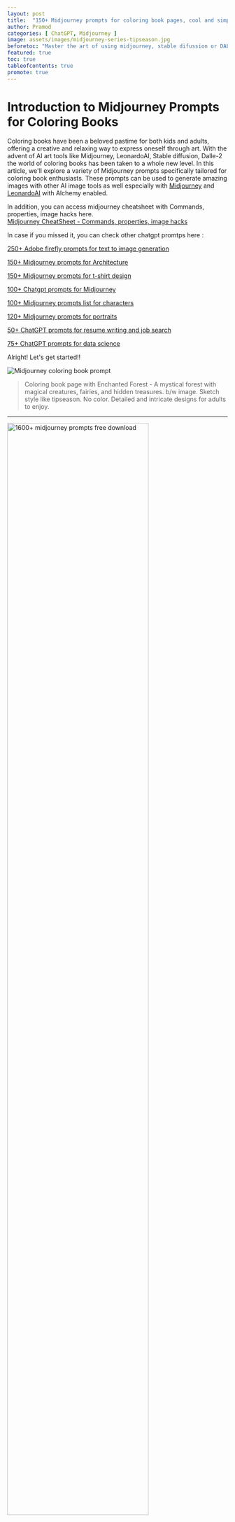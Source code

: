 ```yaml
---
layout: post
title:  "150+ Midjourney prompts for coloring book pages, cool and simple"
author: Pramod
categories: [ ChatGPT, Midjourney ]
image: assets/images/midjourney-series-tipseason.jpg
beforetoc: "Master the art of using midjourney, stable difussion or DALL-E-2 with creative and cool coloring book pages"
featured: true
toc: true
tableofcontents: true
promote: true
---
```


# Introduction to Midjourney Prompts for Coloring Books

Coloring books have been a beloved pastime for both kids and adults, offering a creative and relaxing way to express
oneself through art. With the advent of AI art tools like Midjourney, LeonardoAI, Stable diffusion, Dalle-2 the world of
coloring books has been taken to a whole new level. In this article, we'll explore a variety of Midjourney prompts
specifically tailored for coloring book enthusiasts. These prompts can be used to generate amazing images with other AI
image tools as well especially with [Midjourney](https://www.midjourney.com/) and [LeonardoAI](https://leonardo.ai/) with Alchemy enabled.

In addition, you can access midjourney cheatsheet with Commands, properties, image hacks here.      
<a href="/midjourney-cheatsheet/"> Midjourney CheatSheet - Commands, properties, image hacks </a>

In case if you missed it, you can check other chatgpt promtps here :

[250+ Adobe firefly prompts for text to image generation](/adobe-firefly-prompts/)

[150+ Midjourney prompts for Architecture](/midjourney-prompts-for-architecture/)

[150+ Midjourney prompts for t-shirt design](/midjourney-prompts-for-tshirt-design/)

[100+ Chatgpt prompts for Midjourney](/chatgpt-prompts-for-midjourney/)

[100+ Midjourney prompts list for characters](/midjourney-prompts-for-characters/)

[120+ Midjourney prompts for portraits](/midjourney-prompts-for-portraits/)

[50+ ChatGPT prompts for resume writing and job search](/chatgpt-prompts-for-resume/)

[75+ ChatGPT prompts for data science](/chatgpt-prompts-for-data-science/)

Alright! Let's get started!!

<img class="img-fluid" src="/assets/images/coloring-book-1.jpg" alt="Midjourney coloring book prompt">

> Coloring book page with Enchanted Forest - A mystical forest with magical creatures, fairies, and hidden treasures. 
 b/w image. Sketch style like tipseason. No color. Detailed and intricate designs for adults to enjoy.

<hr>

<a href="https://etsy.me/3GUkPIH"><img src="/assets/images/midjourney-prompts-cover.jpg" alt="1600+ midjourney prompts free download" style="width:80%;"></a>
<br>
<hr>

<img class="img-fluid" src="/assets/images/coloring-book-2.jpg" alt="Midjourney prompts for photorealistic images">
> B/w outline art for kids coloring book page playground Kids Kids coloring pages, full white, kids style, white
background, whole body, Sketch style, full body little girl flying on her broom white background, only use
outline., cartoon style, line art, coloring book, clean line art like tipseason, white background, Sketch style. 

<hr>


## Tips to generate good coloring book pages 

Designing coloring book images using AI art generators like midjourney can be a creative and exciting process. Here are some best tips
to help you create stunning coloring book illustrations using AI:

1. **Keyword "Coloring Book":** Make sure to include the keyword "coloring book" in the AI prompt to ensure the
      generated images align with the coloring book theme.

2. **Focus on Outlines:** Emphasize the importance of clean and well-defined outlines in coloring book illustrations.
   Instruct the AI to only draw outlines and avoid filling in colors or shades.

3. **Eliminate Noise and Distractions:** Instruct the AI to avoid adding noise or unnecessary elements to the
   illustrations. Keep the focus on the main subject to ensure a clean and uncluttered coloring experience.

4. **Ensure Thick Outlines:** Thick outlines make coloring book images stand out and provide ample space for coloring.
   Specify thicker line settings to midjourney for this effect.

5. **Encourage Storybook Illustrations:** If your coloring book has a specific theme or storyline, guide the AI to
   create illustrations that fit into that narrative. Storybook-style illustrations can captivate colorists and provide
   a sense of storytelling.

6. **Grayscale Reference:** If possible, provide grayscale reference images or samples to the AI. This can help guide
   the AI's understanding of the desired style and composition.

7. **Test Multiple Prompts:** Experiment with different AI prompts to explore various styles and themes for your
   coloring book. This allows for a diverse range of illustrations that cater to different preferences.

8. **Opt for 1-Bit Line Art:** To maintain a classic coloring book style, consider using 1-bit line art, where each line
   is either black or white. This style is reminiscent of traditional coloring books and allows for easy coloring with
   markers or pencils.

By following these tips, you can create a collection of beautifully detailed coloring book illustrations using
midjourney. Encourage colorists to embrace their creativity and imagination while adding vibrant colors to bring these
illustrations to life. Happy designing!

<a href="https://etsy.me/3ljbdQ3"><img src="/assets/images/chatgpt-prompts-ai-tools-1000.jpg" alt="chatgpt prompts and ai tools download" class="img-fluid"></a>

## 100+ Midjourney prompts for coloring books  

<img class="img-fluid" src="/assets/images/coloring-book-5.jpg" alt="Midjourney coloring book prompt">

1. A Coloring book page with a playful jungle scene, featuring cute monkeys, colorful parrots, and tall palm trees. The outlines should be simple and suitable for younger colorists.

2. A Coloring book page with a delightful farmyard adventure, including friendly cows, adorable piglets, and a big red barn. The lines should be bold and inviting for young children. 

3. A Coloring book page with a collection of cute baby animals, like baby elephants, little ducklings, and tiny kittens. The lines should be clean and perfect for young colorists. 

4. A Coloring book page with an exciting underwater exploration, featuring a submarine, deep-sea divers, and fascinating marine life. The illustration should spark children's curiosity about the ocean. 

5. A Coloring book page with a charming pet shop scene, showcasing adorable puppies, fluffy kittens, and colorful bird cages. The outlines should be inviting for children of all ages. 

6. A Coloring book page with a playful zoo adventure, including lions, giraffes, and elephants in their natural habitats. The illustration should inspire learning about wild animals. 

7. A Coloring book page with a group of happy farm animals hosting a barnyard party, with dancing cows, singing chickens, and a jolly pig band. The lines should be fun and lively for kids. 

8. A Coloring book page with a group of cheerful sea creatures, such as smiling dolphins, happy sea turtles, and friendly starfish. The illustration should be fun and engaging for kids. 

      <img class="img-fluid" src="/assets/images/coloring-book-4.jpg" alt="Midjourney coloring book prompt">

9. A Coloring book page with a cute woodland tea party, where animals like squirrels, rabbits, and birds gather for a delightful feast. The illustration should encourage imaginative play. 

10. A Coloring book page with a fascinating outer space journey, featuring rocket ships, friendly aliens, and planets to explore. The lines should spark children's interest in space and science. 

11. A Coloring book page with a sweet forest picnic, with adorable bears, bunnies, and deer enjoying delicious treats. The outlines should be clean and suitable for young children. 

12. A Coloring book page with a group of adorable ocean friends, such as a smiling octopus, a giggling seahorse, and a happy crab. The illustration should foster appreciation for marine life. 

13. A Coloring book page with a cheerful garden full of blooming flowers, buzzing bees, and colorful butterflies. The lines should be simple, suitable for younger colorists.

      <img class="img-fluid" src="/assets/images/coloring-book-3.jpg" alt="Midjourney coloring book prompt">

14. A Coloring book page with a playful pet grooming salon, where kids can color cute dogs, fluffy cats, and happy rabbits. The illustration should inspire caring for animals. 

15. A Coloring book page with a delightful safari adventure, featuring friendly zookeepers, adorable baby animals, and safari vehicles. The lines should be bold and inviting for kids. 

16. A Coloring book page with a charming forest school, where young animals gather to learn and play together. The illustration should encourage a love for learning. 

17. A Coloring book page with a happy underwater party, featuring mermaids, fish, and underwater treasures. The lines should be fun and engaging for young children. 

18. A Coloring book page with a group of curious insects, like ladybugs, butterflies, and bees. The illustration should introduce children to different bugs in a friendly way. 

19. A Coloring book page with a playful dinosaur playground, where cute baby dinosaurs roam and play. The outlines should be inviting for young kids. 

20. A Coloring book page with a fascinating rainforest exploration, featuring colorful toucans, playful monkeys, and slithering snakes. The illustration should spark curiosity about nature. 

21. A Coloring book page with a collection of cute baby zoo animals, including baby elephants, baby lions, and baby zebras. The lines should be clean and perfect for young colorists. 

22. A Coloring book page with a group of adorable farmyard friends, like cuddly lambs, fluffy chicks, and happy horses. The illustration should evoke a sense of warmth and joy. 

23. A Coloring book page with a magical forest tea party, featuring fairies, talking animals, and whimsical treats. The lines should inspire children's imagination. 

24. A Coloring book page with a vibrant coral reef, showcasing beautiful fish, coral, and other marine creatures. The illustration should teach kids about underwater ecosystems. 

25. A Coloring book page with a fun-filled pet carnival, featuring pet talent shows, games, and pet-themed rides. The lines should be exciting for young animal lovers. 

26. A Coloring book page with a cute farm animal parade, including cows in tutus, pigs with balloons, and sheep wearing hats. The illustration should spark laughter and creativity. 

27. A Coloring book page with a group of adorable animal friends playing together in the forest. The lines should be clean and suitable for young children. 

28. A Coloring book page with a fascinating trip to the Arctic, featuring polar bears, penguins, and icy landscapes. The illustration should teach kids about polar regions. 

29. A Coloring book page with a whimsical space zoo, featuring animals in spacesuits exploring the cosmos. The lines should be fun and engaging for young space enthusiasts. 

30. A Coloring book page with a playful underwater ballet, featuring graceful sea creatures dancing in the ocean. The illustration should inspire children's creativity and love for dance. 

31. A Coloring book page with a group of cute forest animals celebrating a birthday party. The lines should be bold and suitable for young kids. 

32. A Coloring book page with a delightful bug adventure, featuring ladybugs, butterflies, and snails on a garden quest. The illustration should spark curiosity about insects. 

33. A Coloring book page with a joyful pet adoption center, showcasing dogs, cats, and other animals finding loving homes. The lines should encourage compassion for animals. 

34. A Coloring book page with a collection of adorable baby sea creatures, including baby sharks, baby seahorses, and baby sea turtles. The lines should be clean and suitable for younger colorists. 

35. A Coloring book page with a fun-filled day at the zoo, featuring children feeding animals, riding the zoo train, and exploring the exhibits. The illustration should inspire a love for animals and learning. 

36. A Coloring book page with a charming forest school, where young animals gather to learn and play together. The illustration should encourage a love for learning. 

37. A Coloring book page with a happy underwater party, featuring mermaids, fish, and underwater treasures. The lines should be fun and engaging for young children. 

38. A Coloring book page with a group of curious insects, like ladybugs, butterflies, and bees. The illustration should introduce children to different bugs in a friendly way. 

39. A Coloring book page with a playful dinosaur playground, where cute baby dinosaurs roam and play. The outlines should be inviting for young kids. 

40. A Coloring book page with a fascinating rainforest exploration, featuring colorful toucans, playful monkeys, and slithering snakes. The illustration should spark curiosity about nature. 

41. A Coloring book page with a collection of cute baby zoo animals, including baby elephants, baby lions, and baby zebras. The lines should be clean and perfect for young colorists. 

42. A Coloring book page with a group of adorable farmyard friends, like cuddly lambs, fluffy chicks, and happy horses. The illustration should evoke a sense of warmth and joy. 

43. A Coloring book page with a magical forest tea party, featuring fairies, talking animals, and whimsical treats. The lines should inspire children's imagination. 

44. A Coloring book page with a vibrant coral reef, showcasing beautiful fish, coral, and other marine creatures. The illustration should teach kids about underwater ecosystems. 

45. A Coloring book page with a fun-filled pet carnival, featuring pet talent shows, games, and pet-themed rides. The lines should be exciting for young animal lovers. 

46. A Coloring book page with a cute farm animal parade, including cows in tutus, pigs with balloons, and sheep wearing hats. The illustration should spark laughter and creativity. 

47. A Coloring book page with a group of adorable animal friends playing together in the forest. The lines should be clean and suitable for young children. 

48. A Coloring book page with a fascinating trip to the Arctic, featuring polar bears, penguins, and icy landscapes. The illustration should teach kids about polar regions. 

49. A Coloring book page with a whimsical space zoo, featuring animals in spacesuits exploring the cosmos. The lines should be fun and engaging for young space enthusiasts. 

50. A Coloring book page with a playful underwater ballet, featuring graceful sea creatures dancing in the ocean. The illustration should inspire children's creativity and love for dance. 

51. A Coloring book page with a whimsical illustration of a circus tent with acrobats, clowns, and a ringmaster. The image should have high detail adult coloring book page thin black lines on a white background, following a 1-bit line art coloring book style. Crisp, thick outlines should be used, and the image should fill up the entire screen, avoiding noise or distractions. 

52. A Coloring book page with a beautiful underwater scene featuring colorful fish, coral reefs, and a serene ocean backdrop. The lines should be finely detailed, suitable for adult coloring, and the use of 1-bit line art is preferred. 

53. A Coloring book page with a majestic castle nestled in the mountains, surrounded by lush forests and waterfalls. The illustration should have clean outlines and provide ample space for coloring. 

54. A Coloring book page with an enchanting fairy in a magical forest, surrounded by glowing fireflies and colorful flowers. The outlines should be detailed and well-defined, inviting colorists to add their creativity. 

55. A Coloring book page with a cozy winter scene, featuring a quaint cabin in the snowy woods, with smoke rising from the chimney. The illustration should have 1-bit line art and thick outlines for a classic coloring book feel. 

56. A Coloring book page with an adorable collection of baby animals, including kittens, puppies, and bunnies. The lines should be clean and suitable for coloring with markers or pencils. 

57. A Coloring book page with a vibrant garden filled with blooming flowers and fluttering butterflies. The illustration should have detailed outlines and provide opportunities for intricate coloring. 

58. A Coloring book page with a mythical dragon soaring through the clouds, with intricate patterns on its wings and scales. The image should be finely detailed, catering to adult coloring enthusiasts. 

59. A Coloring book page with a breathtaking space scene, featuring planets, stars, and galaxies. The lines should be crisp and well-defined, making it a perfect coloring challenge for all ages. 

60. A Coloring book page with a delightful tea party scene, complete with teapots, cups, and delicious treats. The outlines should be clean and suitable for both children and adults. 

61. A Coloring book page with a majestic unicorn in a mystical forest, surrounded by sparkling fairy dust. The illustration should have fine lines and intricate details for a captivating coloring experience. 

62. A Coloring book page with a serene mountain landscape, featuring snow-capped peaks, tall pine trees, and a peaceful lake. The lines should be thick and well-spaced for easy coloring.

    <img class="img-fluid" src="/assets/images/coloring-book-6.jpg" alt="Midjourney coloring book prompt">

63. A Coloring book page with a group of cute animals on an adventure in the jungle, swinging on vines and exploring the wilderness. The outlines should be bold and suitable for younger colorists. 

64. A Coloring book page with an elegant ballroom scene, featuring dancers in graceful poses and elaborate ballgowns. The illustration should have detailed outlines and a touch of sophistication. 

65. A Coloring book page with a charming farmyard scene, including barns, animals, and rolling fields. The lines should be clean and suitable for coloring with a variety of materials. 

66. A Coloring book page with a group of astronauts exploring the surface of an alien planet. The lines should be finely detailed, reflecting the wonder of outer space. 

67. A Coloring book page with a magical forest filled with fairies, glowing mushrooms, and sparkling waterfalls. The outlines should be finely drawn, inviting colorists to bring the scene to life. 

68. A Coloring book page with a collection of intricate mandala designs for a relaxing and meditative coloring experience. The lines should be precise and neatly arranged. 

69. A Coloring book page with a lively street market, featuring vendors, colorful stalls, and a bustling crowd. The illustration should have clean outlines, capturing the vibrancy of the scene. 

70. A Coloring book page with a charming seaside scene, including a lighthouse, sailboats, and seagulls. The lines should be bold and suitable for coloring with a variety of hues. 

71. A Coloring book page with a group of adorable forest animals, including foxes, squirrels, and rabbits. The lines should be clean and inviting for young colorists. 

72. A Coloring book page with a serene zen garden, featuring raked sand, stones, and tranquil water elements. The outlines should be simple and calming for a mindful coloring experience. 

73. A Coloring book page with a fantastic underwater world, with mermaids, colorful fish, and ancient ruins. The illustration should have intricate lines to capture the mystery of the ocean depths. 

74. A Coloring book page with a playful scene of a puppy chasing butterflies in a meadow. The lines should be bold and suitable for coloring with crayons or colored pencils. 

75. A Coloring book page with a collection of adorable baby animals, including pandas, elephants, and koalas. The illustration should have clean lines and be perfect for younger colorists. 

76. A Coloring book page with a picturesque autumn landscape, featuring golden leaves, pumpkins, and cozy cabins. The lines should be thick and inviting for coloring with warm fall colors. 

77. A Coloring book page with a whimsical forest fairy, surrounded by magical flowers and sparkling dewdrops. The outlines should be finely detailed for a captivating coloring experience. 

78. A Coloring book page with a thrilling pirate adventure, featuring pirate ships, treasure chests, and tropical islands. The lines should be bold and exciting for young adventure seekers. 

79. A Coloring book page with a serene scene of a hot air balloon floating over rolling hills and peaceful countryside. The illustration should have clean lines and evoke a sense of tranquility. 

80. A Coloring book page with a group of cute woodland creatures, including raccoons, hedgehogs, and owls. The lines should be clean and suitable for coloring with a variety of materials. 

81. A Coloring book page with a fantastic journey to outer space, with rockets, planets, and adorable alien creatures. The lines should be intricate and inspiring for young space enthusiasts. 

82. A Coloring book page with a delightful tea party in the garden, complete with dainty teacups and delicious pastries. The outlines should be finely detailed for a charming coloring experience. 

83. A Coloring book page with a magical winter wonderland, featuring snowflakes, ice castles, and friendly snowmen. The lines should be bold and inviting for coloring with cool winter hues. 

84. A Coloring book page with a collection of elegant floral designs, including roses, lilies, and tulips. The illustration should have clean outlines and provide opportunities for creative coloring. 

85. A Coloring book page with a thrilling safari adventure, featuring wild animals, safari jeeps, and lush African landscapes. The lines should be bold and exciting for young explorers. 

86. A Coloring book page with a serene Japanese garden, featuring cherry blossoms, pagodas, and a koi pond. The illustration should have clean lines and evoke a sense of Zen. 

87. A Coloring book page with a fantastic underwater city inhabited by mermaids and sea creatures. The lines should be finely detailed to capture the magic of this aquatic world. 

88. A Coloring book page with a charming scene of a family of rabbits having a picnic in the park. The outlines should be clean and suitable for coloring with a variety of materials. 

89. A Coloring book page with a collection of intricate geometric patterns for a challenging and artistic coloring experience. The lines should be precise and neatly arranged. 

90. A Coloring book page with a lively carnival scene, featuring rides, games, and colorful decorations. The illustration should have clean outlines, capturing the excitement of the carnival. 

91. A Coloring book page with a group of adorable farm animals, including cows, sheep, and chickens. The lines should be clean and inviting for young colorists. 

92. A Coloring book page with a serene beach sunset, featuring palm trees, seashells, and gentle ocean waves. The lines should be bold and suitable for coloring with warm sunset colors. 

93. A Coloring book page with a whimsical garden fairy, surrounded by blooming flowers and magical butterflies. The outlines should be finely detailed for a captivating coloring experience. 

94. A Coloring book page with an exciting space adventure, featuring astronauts exploring distant planets and encountering alien lifeforms. The lines should be bold and inspiring for young space enthusiasts. 

95. A Coloring book page with a cozy winter cottage, surrounded by snowy trees and a frozen lake. The illustration should have clean lines and evoke a sense of warmth and comfort. 

96. A Coloring book page with a collection of adorable baby animals in adorable costumes, such as a bunny in a superhero outfit or a kitten as a princess. The lines should be clean and perfect for young colorists. 

97. A Coloring book page with a picturesque spring garden, featuring blooming flowers, buzzing bees, and cheerful butterflies. The lines should be clean and suitable for coloring with a variety of materials. 

98. A Coloring book page with a fantastic journey to a magical land of fairies and unicorns. The illustration should have detailed lines to capture the enchantment of this mystical world. 

99. A Coloring book page with a thrilling pirate battle on the high seas, featuring pirate ships, cannons, and hidden treasure. The lines should be bold and exciting for young adventurers. 

100. A Coloring book page with a serene scene of a hot air balloon festival, with colorful balloons floating against a blue sky. The illustration should have clean lines and evoke a sense of wonder and excitement. 

### Other ideas for coloring book pages
1. A mystical forest with towering trees and magical creatures.
2. A serene underwater world teeming with marine life.
3. An enchanting fairy tale castle amidst floating clouds.
4. A celestial scene with planets, stars, and constellations.
5. An intricate mandala with delicate patterns and motifs.
6. A vibrant bouquet of flowers in full bloom.
7. A whimsical circus with acrobats, clowns, and carousel horses.
8. A futuristic cityscape with flying cars and neon lights.
9. A charming village scene with quaint houses and gardens.
10. A steampunk-inspired airship sailing through the skies.
11. A tranquil lakeside setting with swans and water lilies.
12. A captivating dragon soaring above a medieval landscape.
13. A cosmic explosion of colors and cosmic dust.
14. A quirky and cute animal parade.
15. A breathtaking waterfall surrounded by lush vegetation.
16. A mystical doorway leading to a magical realm.
17. A mesmerizing geometric pattern with intricate shapes.
18. A group of friendly monsters having a picnic.
19. A mesmerizing kaleidoscope of colors and shapes.
20. A majestic phoenix rising from the ashes.
21. An underwater mermaid kingdom with shimmering scales.
22. A surreal dreamland with floating islands and creatures.
23. A festive carnival with lively music and vibrant costumes.
24. An elaborate mandala with nature-inspired elements.
25. A charming gingerbread house straight out of a fairy tale.
26. A peaceful garden filled with adorable animals and plants.
27. A dynamic race track with speedy cars and cheering fans.
28. A futuristic space station with astronauts exploring.
29. An ancient Egyptian pyramid surrounded by desert sands.
30. A fantastic underwater Atlantis city.
31. A celestial night sky with shooting stars and a crescent moon.
32. A playful zoo with all sorts of animals having fun.
33. A mesmerizing pattern inspired by stained glass windows.
34. A serene mountain landscape with snow-capped peaks.
35. An enchanting forest glade with fairies and fireflies.
36. A whimsical tea party with talking animals and teacups.
37. A futuristic robot factory assembling cute robots.
38. A magical garden filled with talking flowers.
39. A peaceful Zen garden with ripples in a pond.
40. An otherworldly alien planet with strange landscapes.
41. A lively and colorful carnival parade.
42. A beautiful garden trellis covered in blooming roses.
43. A mysterious and magical wizard's library.
44. An underwater coral reef with vibrant marine life.
45. A stunning mandala inspired by a sunflower.
46. A thrilling roller coaster ride at an amusement park.
47. A fantastical forest with unicorns and mythical creatures.
48. A charming cottage in the countryside surrounded by nature.
49. An abstract pattern with swirls and loops.
50. A space adventure with astronauts exploring distant planets.

## Conclusion

With these detailed Midjourney prompts for coloring books, the possibilities for creative expression are boundless.
Whether you're designing coloring books for young children or adults seeking relaxation, these prompts offer an array of
themes that will captivate the imagination and inspire colorful masterpieces. As AI art continues to evolve, so does the
potential for creating coloring books that ignite joy, creativity, and wonder in all who explore them. So grab your
favorite coloring tools and embark on an artistic journey with Midjourney prompts for coloring books! Happy coloring!

If you enjoyed this post, we encourage you to share it with your friends and followers on social media and following us
on twitter @thetipseason And if you want to stay up-to-date on the latest trends in generative art and AI, be sure to
follow our newsletter for more tips, tricks, and insights. Thanks for reading, and happy creating!





